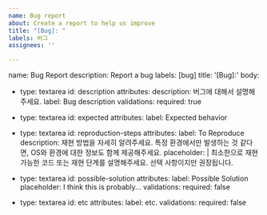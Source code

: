 ```yaml
---
name: Bug report
about: Create a report to help us improve
title: "[Bug]: "
labels: 버그
assignees: ''

---
```


name: Bug Report
description: Report a bug
labels: [bug]
title: '[Bug]:'
body:
  - type: textarea
    id: description
    attributes:
      description: 버그에 대해서 설명해주세요.
      label: Bug description
    validations:
      required: true

  - type: textarea
    id: expected
    attributes:
      label: Expected behavior

  - type: textarea
    id: reproduction-steps
    attributes:
      label: To Reproduce
      description: 재현 방법을 자세히 알려주세요. 특정 환경에서만 발생하는 것 같다면, OS와 환경에 대한 정보도 함께 제공해주세요.
      placeholder: |
        최소한으로 재현 가능한 코드 또는 재현 단계를 설명해주세요. 선택 사항이지만 권장됩니다.

  - type: textarea
    id: possible-solution
    attributes:
      label: Possible Solution
      placeholder: I think this is probably...
    validations:
      required: false

  - type: textarea
    id: etc
    attributes:
      label: etc.
    validations:
      required: false
